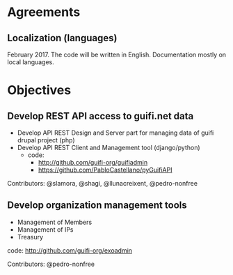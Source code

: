 # Agreements

## Localization (languages)

February 2017. The code will be written in English. Documentation mostly on local languages.

# Objectives

## Develop REST API access to guifi.net data

- Develop API REST Design and Server part for managing data of guifi drupal project (php)
- Develop API REST Client and Management tool (django/python)
    - code:
        - http://github.com/guifi-org/guifiadmin
        - https://github.com/PabloCastellano/pyGuifiAPI

Contributors: @slamora, @shagi, @llunacreixent, @pedro-nonfree

## Develop organization management tools

- Management of Members
- Management of IPs
- Treasury

code: http://github.com/guifi-org/exoadmin

Contributors: @pedro-nonfree

